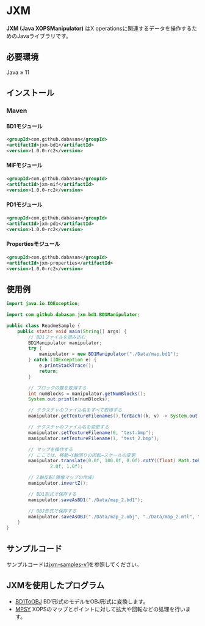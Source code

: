 # JXM

**JXM (Java XOPSManipulator)** はX operationsに関連するデータを操作するためのJavaライブラリです。

## 必要環境

Java ≥ 11

## インストール

### Maven

#### BD1モジュール

```xml
<groupId>com.github.dabasan</groupId>
<artifactId>jxm-bd1</artifactId>
<version>1.0.0-rc2</version>
```

#### MIFモジュール

```xml
<groupId>com.github.dabasan</groupId>
<artifactId>jxm-mif</artifactId>
<version>1.0.0-rc2</version>
```

#### PD1モジュール

```xml
<groupId>com.github.dabasan</groupId>
<artifactId>jxm-pd1</artifactId>
<version>1.0.0-rc2</version>
```

#### Propertiesモジュール

```xml
<groupId>com.github.dabasan</groupId>
<artifactId>jxm-properties</artifactId>
<version>1.0.0-rc2</version>
```

## 使用例

```java
import java.io.IOException;

import com.github.dabasan.jxm.bd1.BD1Manipulator;

public class ReadmeSample {
	public static void main(String[] args) {
		// BD1ファイルを読み込む
		BD1Manipulator manipulator;
		try {
			manipulator = new BD1Manipulator("./Data/map.bd1");
		} catch (IOException e) {
			e.printStackTrace();
			return;
		}

		// ブロックの数を取得する
		int numBlocks = manipulator.getNumBlocks();
		System.out.println(numBlocks);

		// テクスチャのファイル名をすべて取得する
		manipulator.getTextureFilenames().forEach((k, v) -> System.out.printf("%d: %s\n", k, v));

		// テクスチャのファイル名を変更する
		manipulator.setTextureFilename(0, "test.bmp");
		manipulator.setTextureFilename(1, "test_2.bmp");

		// マップを操作する
		// ここでは、移動→Y軸回りの回転→スケールの変更
		manipulator.translate(0.0f, 100.0f, 0.0f).rotY((float) Math.toRadians(45)).rescale(1.0f,
				2.0f, 1.0f);

		// Z軸反転(鏡像マップの作成)
		manipulator.invertZ();

		// BD1形式で保存する
		manipulator.saveAsBD1("./Data/map_2.bd1");

		// OBJ形式で保存する
		manipulator.saveAsOBJ("./Data/map_2.obj", "./Data/map_2.mtl", "map_2.mtl", true);
	}
}
```

## サンプルコード

サンプルコードは[jxm-samples-v1](https://github.com/Dabasan/jxm-samples-v1)を参照してください。

## JXMを使用したプログラム

- [BD1ToOBJ](https://github.com/Dabasan/BD1ToOBJ)
  BD1形式のモデルをOBJ形式に変換します。
- [MPSY](https://github.com/Dabasan/MPSY)
  XOPSのマップとポイントに対して拡大や回転などの処理を行います。

